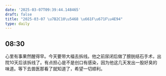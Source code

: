 ```yaml
---
date: '2025-03-07T09:39:44.148465'
draft: false
title: "2025-03-07 \u7B2C10\u5468 \u661F\u671F\u4E94"
type: daily
---
```


## 08:30

心里有事果然醒得早。今天要带大福去拆线。他之前尿闭后做了膀胱结石手术，出院10天后该拆线了。有点担心是不是创口有感染，因为他这几天发出一股好臭的味道。等下去兽医那看了就知道了，希望一切顺利。

